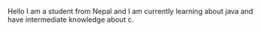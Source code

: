 Hello I am a student from Nepal and I am currently learning about java and have intermediate knowledge about c.
